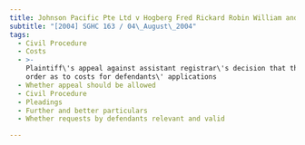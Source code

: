```yaml
---
title: Johnson Pacific Pte Ltd v Hogberg Fred Rickard Robin William and Others
subtitle: "[2004] SGHC 163 / 04\_August\_2004"
tags:
  - Civil Procedure
  - Costs
  - >-
    Plaintiff\'s appeal against assistant registrar\'s decision that there be no
    order as to costs for defendants\' applications
  - Whether appeal should be allowed
  - Civil Procedure
  - Pleadings
  - Further and better particulars
  - Whether requests by defendants relevant and valid

---
```


